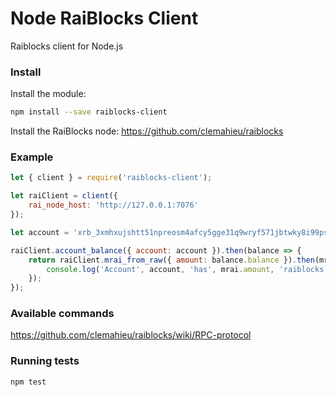 # Node RaiBlocks Client

Raiblocks client for Node.js

### Install

Install the module:

```bash
npm install --save raiblocks-client
```

Install the RaiBlocks node: https://github.com/clemahieu/raiblocks

### Example

```javascript
let { client } = require('raiblocks-client');

let raiClient = client({
    rai_node_host: 'http://127.0.0.1:7076'
});

let account = 'xrb_3xmhxujshtt51npreosm4afcy5gge31q9wryf571jbtwky8i99pstuamxsob';

raiClient.account_balance({ account: account }).then(balance => {
    return raiClient.mrai_from_raw({ amount: balance.balance }).then(mrai => {
        console.log('Account', account, 'has', mrai.amount, 'raiblocks!');
    });
});
```

### Available commands

https://github.com/clemahieu/raiblocks/wiki/RPC-protocol

### Running tests

```bash
npm test
```

